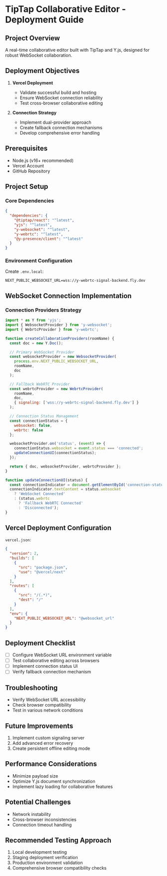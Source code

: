 # TipTap Collaborative Editor - Deployment Guide

## Project Overview
A real-time collaborative editor built with TipTap and Y.js, designed for robust WebSocket collaboration.

## Deployment Objectives
1. **Vercel Deployment**
   - Validate successful build and hosting
   - Ensure WebSocket connection reliability
   - Test cross-browser collaborative editing

2. **Connection Strategy**
   - Implement dual-provider approach
   - Create fallback connection mechanisms
   - Develop comprehensive error handling

## Prerequisites
- Node.js (v16+ recommended)
- Vercel Account
- GitHub Repository

## Project Setup

### Core Dependencies
```json
{
  "dependencies": {
    "@tiptap/react": "^latest",
    "yjs": "^latest",
    "y-websocket": "^latest",
    "y-webrtc": "^latest",
    "@y-presence/client": "^latest"
  }
}
```

### Environment Configuration
Create `.env.local`:
```
NEXT_PUBLIC_WEBSOCKET_URL=wss://y-webrtc-signal-backend.fly.dev
```

## WebSocket Connection Implementation

### Connection Providers Strategy
```javascript
import * as Y from 'yjs';
import { WebsocketProvider } from 'y-websocket';
import { WebrtcProvider } from 'y-webrtc';

function createCollaborationProviders(roomName) {
  const doc = new Y.Doc();

  // Primary WebSocket Provider
  const websocketProvider = new WebsocketProvider(
    process.env.NEXT_PUBLIC_WEBSOCKET_URL, 
    roomName, 
    doc
  );

  // Fallback WebRTC Provider
  const webrtcProvider = new WebrtcProvider(
    roomName, 
    doc, 
    { signaling: ['wss://y-webrtc-signal-backend.fly.dev'] }
  );

  // Connection Status Management
  const connectionStatus = {
    websocket: false,
    webrtc: false
  };

  websocketProvider.on('status', (event) => {
    connectionStatus.websocket = event.status === 'connected';
    updateConnectionUI(connectionStatus);
  });

  return { doc, websocketProvider, webrtcProvider };
}

function updateConnectionUI(status) {
  const connectionIndicator = document.getElementById('connection-status');
  connectionIndicator.textContent = status.websocket 
    ? 'WebSocket Connected' 
    : (status.webrtc 
      ? 'Fallback WebRTC Connected' 
      : 'Disconnected');
}
```

## Vercel Deployment Configuration
`vercel.json`:
```json
{
  "version": 2,
  "builds": [
    {
      "src": "package.json",
      "use": "@vercel/next"
    }
  ],
  "routes": [
    {
      "src": "/(.*)",
      "dest": "/"
    }
  ],
  "env": {
    "NEXT_PUBLIC_WEBSOCKET_URL": "@websocket_url"
  }
}
```

## Deployment Checklist
- [ ] Configure WebSocket URL environment variable
- [ ] Test collaborative editing across browsers
- [ ] Implement connection status UI
- [ ] Verify fallback connection mechanism

## Troubleshooting
- Verify WebSocket URL accessibility
- Check browser compatibility
- Test in various network conditions

## Future Improvements
1. Implement custom signaling server
2. Add advanced error recovery
3. Create persistent offline editing mode

## Performance Considerations
- Minimize payload size
- Optimize Y.js document synchronization
- Implement lazy loading for collaborative features

## Potential Challenges
- Network instability
- Cross-browser inconsistencies
- Connection timeout handling

## Recommended Testing Approach
1. Local development testing
2. Staging deployment verification
3. Production environment validation
4. Comprehensive browser compatibility checks
